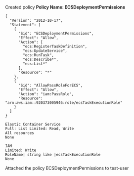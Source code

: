 Created policy 
**Policy Name: ECSDeploymentPermissions**
```
{
  "Version": "2012-10-17",
  "Statement": [
    {
      "Sid": "ECSDeploymentPermissions",
      "Effect": "Allow",
      "Action": [
        "ecs:RegisterTaskDefinition",
        "ecs:UpdateService",
        "ecs:RunTask",
        "ecs:Describe*",
        "ecs:List*"
      ],
      "Resource": "*"
    },
    {
      "Sid": "AllowPassRoleForECS",
      "Effect": "Allow",
      "Action": "iam:PassRole",
      "Resource": "arn:aws:iam::920373005946:role/ecsTaskExecutionRole"
    }
  ]
}

```
```
Elastic Container Service
Full: List Limited: Read, Write
All resources
None

IAM
Limited: Write
RoleName| string like |ecsTaskExecutionRole
None
```

Attached the policy ECSDeploymentPermissions to test-user
